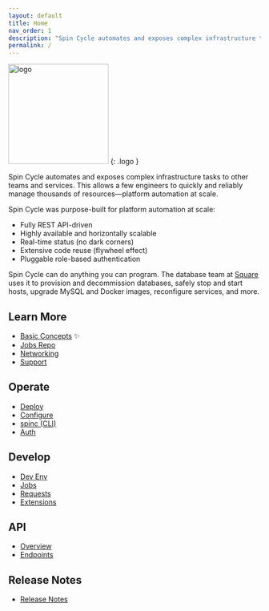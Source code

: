 ```yaml
---
layout: default
title: Home
nav_order: 1
description: "Spin Cycle automates and exposes complex infrastructure tasks to other teams and services."
permalink: /
---
```

<img src="/spincycle/assets/img/logo/Spin-Cycle-Finals-Black.png" alt="logo" width="200"/>
{: .logo }

Spin Cycle automates and exposes complex infrastructure tasks to other teams and services. This allows a few engineers to quickly and reliably manage thousands of resources&mdash;platform automation at scale.

Spin Cycle was purpose-built for platform automation at scale:

* Fully REST API-driven
* Highly available and horizontally scalable
* Real-time status (no dark corners)
* Extensive code reuse (flywheel effect)
* Pluggable role-based authentication

Spin Cycle can do anything you can program. The database team at [Square](https://squareup.com/) uses it to provision and decommission databases, safely stop and start hosts, upgrade MySQL and Docker images, reconfigure services, and more.

## Learn More
* [Basic Concepts](v2.0/learn-more/basic-concepts)&nbsp;&#x2728;
* [Jobs Repo](v2.0/learn-more/jobs-repo)
* [Networking](v2.0/learn-more/networking)
* [Support](v2.0/learn-more/support)

## Operate
* [Deploy](v2.0/operate/deploy)
* [Configure](v2.0/operate/configure)
* [spinc (CLI)](v2.0/operate/spinc)
* [Auth](v2.0/operate/auth)

## Develop
* [Dev Env](v2.0/develop/dev-env)
* [Jobs](v2.0/develop/jobs)
* [Requests](v2.0/develop/requests)
* [Extensions](v2.0/develop/extensions)

## API
* [Overview](v2.0/api/overview)
* [Endpoints](v2.0/api/endpoints)

## Release Notes
* [Release Notes](release-notes)
